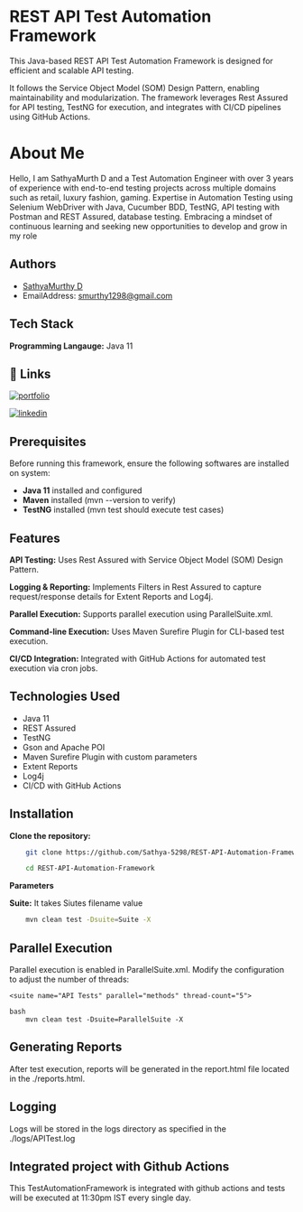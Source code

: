
# REST API Test Automation Framework
This Java-based REST API Test Automation Framework is designed for efficient and scalable API testing. 

It follows the Service Object Model (SOM) Design Pattern, enabling maintainability and modularization. The framework leverages Rest Assured for API testing, TestNG for execution, and integrates with CI/CD pipelines using GitHub Actions.
# About Me

Hello, I am SathyaMurth D and a Test Automation Engineer with over 3 years of experience with end-to-end testing projects across multiple domains such as retail, luxury fashion, gaming. Expertise in Automation Testing using Selenium WebDriver with Java, Cucumber BDD, TestNG, API testing with Postman and REST Assured, database testing. Embracing a mindset of continuous learning and seeking new opportunities to develop and grow in my role


## Authors

- [SathyaMurthy D](https://github.com/Sathya-5298)
- EmailAddress: smurthy1298@gmail.com

## Tech Stack

**Programming Langauge:** Java 11


## 🔗 Links

[![portfolio](https://img.shields.io/badge/my_portfolio-000?style=for-the-badge&logo=ko-fi&logoColor=white)](https://github.com/Sathya-5298)

[![linkedin](https://img.shields.io/badge/linkedin-0A66C2?style=for-the-badge&logo=linkedin&logoColor=white)](https://www.linkedin.com/in/sathyamurthyd/)
## Prerequisites
Before running this framework, ensure the following softwares are installed on system:
- **Java 11** installed and configured
- **Maven** installed (mvn --version to verify)
- **TestNG** installed (mvn test should execute test cases)

## Features
**API Testing:** Uses Rest Assured with Service Object Model (SOM) Design Pattern.

**Logging & Reporting:** Implements Filters in Rest Assured to capture request/response details for Extent Reports and Log4j.

**Parallel Execution:** Supports parallel execution using ParallelSuite.xml.

**Command-line Execution:** Uses Maven Surefire Plugin for CLI-based test execution.

**CI/CD Integration:** Integrated with GitHub Actions for automated test execution via cron jobs.

## Technologies Used

- Java 11
- REST Assured
- TestNG
- Gson and Apache POI
- Maven Surefire Plugin with custom parameters
- Extent Reports
- Log4j
- CI/CD with GitHub Actions

## Installation

**Clone the repository:**

```bash
    git clone https://github.com/Sathya-5298/REST-API-Automation-Framework.git

    cd REST-API-Automation-Framework
```

**Parameters**

**Suite:** It takes Siutes filename value

```bash
    mvn clean test -Dsuite=Suite -X
```

## Parallel Execution

Parallel execution is enabled in ParallelSuite.xml. Modify the configuration to adjust the number of threads:
```
<suite name="API Tests" parallel="methods" thread-count="5">
```
```
bash
    mvn clean test -Dsuite=ParallelSuite -X
```
## Generating Reports
After test execution, reports will be generated in the report.html file located in the ./reports.html.

## Logging
Logs will be stored in the logs directory as specified in the ./logs/APITest.log

## Integrated project with Github Actions
This TestAutomationFramework is integrated with github actions and tests will be executed at 11:30pm IST every single day.
